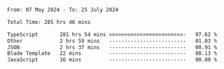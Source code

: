 
<!--START_SECTION:waka-->

```txt
From: 07 May 2024 - To: 25 July 2024

Total Time: 285 hrs 46 mins

TypeScript       281 hrs 54 mins >>>>>>>>>>>>>>>>>>>>>>>>-   97.62 %
Other            2 hrs 59 mins   -------------------------   01.03 %
JSON             2 hrs 37 mins   -------------------------   00.91 %
Blade Template   22 mins         -------------------------   00.13 %
JavaScript       16 mins         -------------------------   00.09 %
```

<!--END_SECTION:waka-->

<!--

### Hi there 👋
**Iam-cesar/Iam-cesar** is a ✨ _special_ ✨ repository because its `README.md` (this file) appears on your GitHub profile.

Here are some ideas to get you started:

- 🔭 I’m currently working on ...
- 🌱 I’m currently learning ...
- 👯 I’m looking to collaborate on ...
- 🤔 I’m looking for help with ...
- 💬 Ask me about ...
- 📫 How to reach me: ...
- 😄 Pronouns: ...
- ⚡ Fun fact: ...
-->
